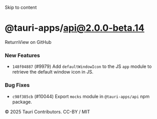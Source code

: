 Skip to content
# @tauri-apps/api@2.0.0-beta.14
ReturnView on GitHub
### New Features
  * `148f04887` (#9979) Add `defaultWindowIcon` to the JS `app` module to retrieve the default window icon in JS.


### Bug Fixes
  * `c98f385cb` (#10044) Export `mocks` module in `@tauri-apps/api` npm package.


© 2025 Tauri Contributors. CC-BY / MIT
